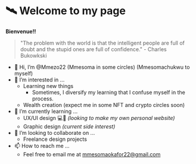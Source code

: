 # 🛰 Welcome to my page 
__Bienvenue!!__
> "The problem with the world is that the intelligent people are full of doubt and the stupid ones are full of confidence." - Charles Bukowkski
- 👋 Hi, I’m @Mmezo22 (Mmesoma in some circles) (Mmesomachukwu to myself)
- 👀 I’m interested in ...
	- Learning new things
		- Sometimes, I diversify my learning that I confuse myself in the process.
	- Wealth creation (expect me in some NFT and crypto circles soon)
- 🌱 I’m currently learning ...
	- UX/UI design 💻📱 _(looking to make my own personal website)_
	- Graphic design _(current side interest)_
- 🤝 I’m looking to collaborate on ...
	- Freelance design projects
- 📫 How to reach me ...
	- Feel free to email me at mmesomaokafor22@gmail.com

<!---
Mmezo22/Mmezo22 is a ✨ special ✨ repository because its `README.md` (this file) appears on your GitHub profile.
You can click the Preview link to take a look at your changes.
--->
